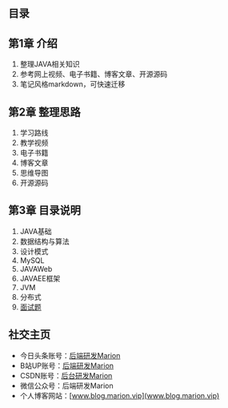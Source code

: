 ## 目录

## 第1章 介绍
1. 整理JAVA相关知识
2. 参考网上视频、电子书籍、博客文章、开源源码
3. 笔记风格markdown，可快速迁移

## 第2章 整理思路
1. 学习路线
2. 教学视频
3. 电子书籍
4. 博客文章
5. 思维导图
6. 开源源码

## 第3章 目录说明
1. JAVA基础
2. 数据结构与算法
3. 设计模式
4. MySQL
5. JAVAWeb
6. JAVAEE框架
7. JVM
8. 分布式
9. [面试题](/java)

## 社交主页
- 今日头条账号：[后端研发Marion](https://www.toutiao.com/c/user/token/MS4wLjABAAAAChrLQhHvIVE31-TLHrkth8_9uQLhosRHQmKC5jkat70/)
- B站UP账号：[后端研发Marion](https://space.bilibili.com/269097482)
- CSDN账号：[后台研发Marion](https://blog.csdn.net/luomao2012)
- 微信公众号：后端研发Marion
- 个人博客网站：[www.blog.marion.vip](www.blog.marion.vip)